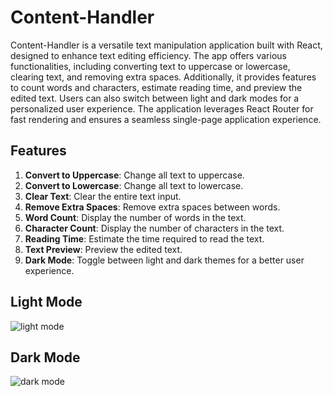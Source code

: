 # Content-Handler

Content-Handler is a versatile text manipulation application built with React, designed to enhance text editing efficiency. The app offers various functionalities, including converting text to uppercase or lowercase, clearing text, and removing extra spaces. Additionally, it provides features to count words and characters, estimate reading time, and preview the edited text. Users can also switch between light and dark modes for a personalized user experience. The application leverages React Router for fast rendering and ensures a seamless single-page application experience.

## Features

1. **Convert to Uppercase**: Change all text to uppercase.
2. **Convert to Lowercase**: Change all text to lowercase.
3. **Clear Text**: Clear the entire text input.
4. **Remove Extra Spaces**: Remove extra spaces between words.
5. **Word Count**: Display the number of words in the text.
6. **Character Count**: Display the number of characters in the text.
7. **Reading Time**: Estimate the time required to read the text.
8. **Text Preview**: Preview the edited text.
9. **Dark Mode**: Toggle between light and dark themes for a better user experience.

## Light Mode

![light mode](https://github.com/user-attachments/assets/9140cfa4-9312-4232-949b-7021aef4e293)

## Dark Mode

![dark mode](https://github.com/user-attachments/assets/5bd24ce9-a3a0-4659-be1d-fa7268c57ff2)
